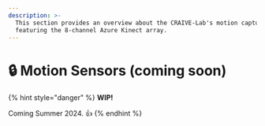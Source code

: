 ```yaml
---
description: >-
  This section provides an overview about the CRAIVE-Lab's motion capture system
  featuring the 8-channel Azure Kinect array.
---
```


# 🔒 Motion Sensors (coming soon)

{% hint style="danger" %}
**WIP!**

Coming Summer 2024. :thumbsup:
{% endhint %}
